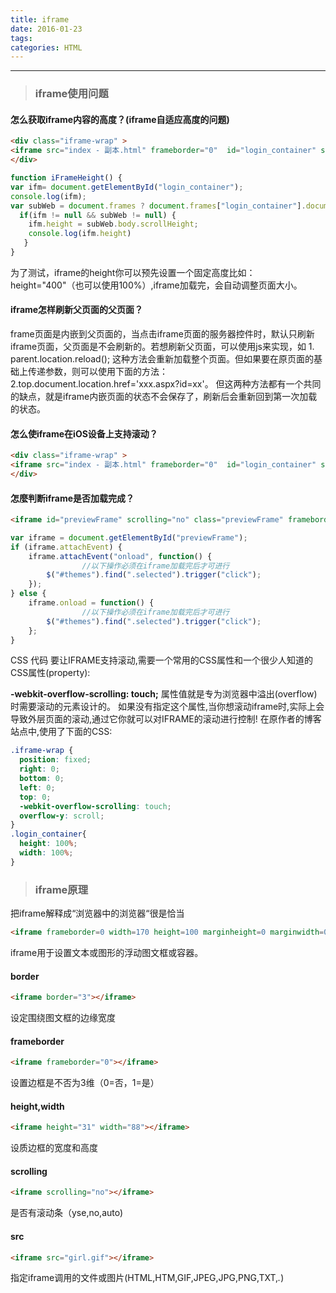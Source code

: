 ```yaml
---
title: iframe
date: 2016-01-23
tags:
categories: HTML
---
```

------

<!-- more -->

> ### iframe使用问题

#### 怎么获取iframe内容的高度？(iframe自适应高度的问题)

```html
<div class="iframe-wrap" >
<iframe src="index - 副本.html" frameborder="0"  id="login_container" scrolling="no" width="1000" height="400" onLoad="iFrameHeight()"></iframe>
</div>
```
```js
function iFrameHeight() {
var ifm= document.getElementById("login_container");
console.log(ifm);
var subWeb = document.frames ? document.frames["login_container"].document :ifm.contentDocument;
  if(ifm != null && subWeb != null) {
    ifm.height = subWeb.body.scrollHeight;
    console.log(ifm.height)
   }
}
```
为了测试，iframe的height你可以预先设置一个固定高度比如：height="400"（也可以使用100%）,iframe加载完，会自动调整页面大小。

#### iframe怎样刷新父页面的父页面？

frame页面是内嵌到父页面的，当点击iframe页面的服务器控件时，默认只刷新iframe页面，父页面是不会刷新的。若想刷新父页面，可以使用js来实现，如
     1. parent.location.reload();
     这种方法会重新加载整个页面。但如果要在原页面的基础上传递参数，则可以使用下面的方法：
     2.top.document.location.href='xxx.aspx?id=xx'。
     但这两种方法都有一个共同的缺点，就是iframe内嵌页面的状态不会保存了，刷新后会重新回到第一次加载的状态。

#### 怎么使iframe在iOS设备上支持滚动？

```html
<div class="iframe-wrap" >
<iframe src="index - 副本.html" frameborder="0"  id="login_container" scrolling="no" width="1000" height="400" onLoad="iFrameHeight()"></iframe>
</div>
```
#### 怎麼判断iframe是否加载完成？
```html
<iframe id="previewFrame" scrolling="no" class="previewFrame" frameborder="0"></iframe>
````
```js
var iframe = document.getElementById("previewFrame");  
if (iframe.attachEvent) {  
    iframe.attachEvent("onload", function() {  
                //以下操作必须在iframe加载完后才可进行  
        $("#themes").find(".selected").trigger("click");  
    });  
} else {  
    iframe.onload = function() {  
                //以下操作必须在iframe加载完后才可进行  
        $("#themes").find(".selected").trigger("click");  
    };  
}  
```
CSS 代码
要让IFRAME支持滚动,需要一个常用的CSS属性和一个很少人知道的CSS属性(property):

**-webkit-overflow-scrolling: touch;** 属性值就是专为浏览器中溢出(overflow)时需要滚动的元素设计的。 如果没有指定这个属性,当你想滚动iframe时,实际上会导致外层页面的滚动,通过它你就可以对IFRAME的滚动进行控制! 在原作者的博客站点中,使用了下面的CSS:

```css
.iframe-wrap {  
  position: fixed;   
  right: 0;   
  bottom: 0;   
  left: 0;  
  top: 0;  
  -webkit-overflow-scrolling: touch;  
  overflow-y: scroll;  
}  
.login_container{  
  height: 100%;  
  width: 100%;  
}  
```
> ### iframe原理

把iframe解释成“浏览器中的浏览器“很是恰当

```html
<iframe frameborder=0 width=170 height=100 marginheight=0 marginwidth=0 scrolling=no src=http://www.163.com></iframe>
```
iframe用于设置文本或图形的浮动图文框或容器。

#### border
```html
<iframe border="3"></iframe>
```
设定围绕图文框的边缘宽度

#### frameborder
```html
<iframe frameborder="0"></iframe>
```
设置边框是不否为3维（0=否，1=是）

#### height,width
```html
<iframe height="31" width="88"></iframe>
```
设质边框的宽度和高度

#### scrolling
```html
<iframe scrolling="no"></iframe>
```
是否有滚动条（yse,no,auto)

#### src
```html
<iframe src="girl.gif"></iframe>
```
指定iframe调用的文件或图片(HTML,HTM,GIF,JPEG,JPG,PNG,TXT,*.*)
